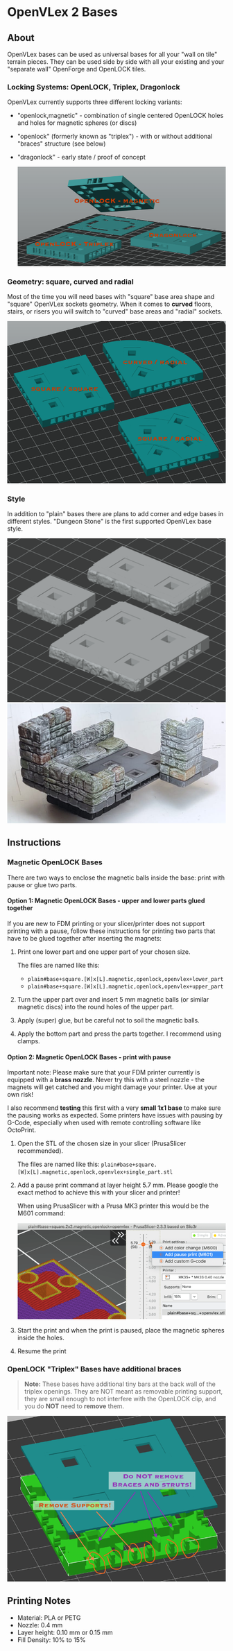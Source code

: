 # OpenVLex 2 Bases



## About

OpenVLex bases can be used as universal bases for all your "wall on tile" terrain pieces. They can be used side by side with all your existing and your "separate wall" OpenForge and OpenLOCK tiles.


### Locking Systems: OpenLOCK, Triplex, Dragonlock

OpenVLex currently supports three different locking variants:

- "openlock,magnetic" - combination of single centered OpenLOCK holes and holes for magnetic spheres (or discs)
- "openlock" (formerly known as "triplex") - with or without additional "braces" structure (see below)
- "dragonlock" - early state / proof of concept

   ![Locking Systems](plain/img/lock-systems.png)

### Geometry: square, curved and radial

Most of the time you will need bases with "square" base area shape and "square" OpenVLex sockets geometry. When it comes to **curved** floors, stairs, or risers you will switch to "curved" base areas and "radial" sockets.

   ![Base Geometry](plain/img/base-geometry.png)
   
### Style

In addition to "plain" bases there are plans to add corner and edge bases in different styles. "Dungeon Stone" is the first supported OpenVLex base style.

   ![Dungeon Stone bases - 3D](dungeon_stone/img/img002.png)
   ![Dungeon Stone bases - Sample](dungeon_stone/img/img001.jpg)

## Instructions


### Magnetic OpenLOCK Bases

There are two ways to enclose the magnetic balls inside the base: print with pause or glue two parts.

#### Option 1: Magnetic OpenLOCK Bases - upper and lower parts glued together

If you are new to FDM printing or your slicer/printer does not support printing with a pause, follow these instructions for printing two parts that have to be glued together after inserting the magnets:

1. Print one lower part and one upper part of your chosen size.

   The files are named like this:
   - <code>plain#base+square.[W]x[L].magnetic,openlock,openvlex+lower_part</code>
   - <code>plain#base+square.[W]x[L].magnetic,openlock,openvlex+upper_part</code>

2. Turn the upper part over and insert 5 mm magnetic balls (or similar magnetic discs) into the round holes of the upper part.

3. Apply (super) glue, but be careful not to soil the magnetic balls.

4. Apply the bottom part and press the parts together. I recommend using clamps.


#### Option 2: Magnetic OpenLOCK Bases - print with pause

Important note: Please make sure that your FDM printer currently is equipped with a **brass nozzle**. Never try this with a steel nozzle - the magnets will get catched and you might damage your printer. Use at your own risk!

I also recommend **testing** this first with a very **small 1x1 base** to make sure the pausing works as expected. Some printers have issues with pausing by G-Code, especially when used with remote controlling software like OctoPrint.

1. Open the STL of the chosen size in your slicer (PrusaSlicer recommended).
   
   The files are named like this: <code>plain#base+square.[W]x[L].magnetic,openlock,openvlex+single_part.stl</code>
   
2. Add a pause print command at layer height 5.7 mm. Please google the exact method to achieve this with your slicer and printer!

   When using PrusaSlicer with a Prusa MK3 printer this would be the M601 command:

   ![Insert pause example with PrusaSlicer](plain/img/pause-print.png)

3. Start the print and when the print is paused, place the magnetic spheres inside the holes.
4. Resume the print

### OpenLOCK "Triplex" Bases have additional braces

> **Note:** These bases have additional tiny bars at the back wall of the triplex openings. They are NOT meant as removable
> printing support, they are small enough to not interfere with the OpenLOCK clip, and you do **NOT** need to **remove** them.

   ![Triplex Braces](plain/img/triplex-braces.png)

## Printing Notes

- Material: PLA or PETG
- Nozzle: 0.4 mm
- Layer height: 0.10 mm or 0.15 mm
- Fill Density: 10% to 15%
